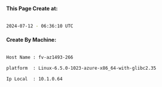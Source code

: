 
   
#### This Page Create at:

```bash

2024-07-12 - 06:36:10 UTC

```

#### Create By Machine:

```bash

Host Name : fv-az1493-266

platform  : Linux-6.5.0-1023-azure-x86_64-with-glibc2.35

Ip Local  : 10.1.0.64

```

